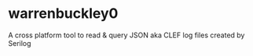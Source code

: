 # warrenbuckley0
A cross platform tool to read &amp; query JSON aka CLEF log files created by Serilog
